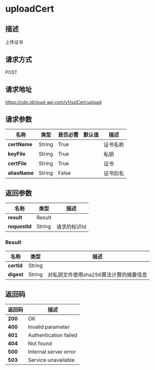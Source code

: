 # uploadCert


## 描述
上传证书

## 请求方式
POST

## 请求地址
https://cdn.jdcloud-api.com/v1/sslCert:upload


## 请求参数
|名称|类型|是否必需|默认值|描述|
|---|---|---|---|---|
|**certName**|String|True| |证书名称|
|**keyFile**|String|True| |私钥|
|**certFile**|String|True| |证书|
|**aliasName**|String|False| |证书别名|


## 返回参数
|名称|类型|描述|
|---|---|---|
|**result**|Result| |
|**requestId**|String|请求的标识Id|

### Result
|名称|类型|描述|
|---|---|---|
|**certId**|String| |
|**digest**|String|对私钥文件使用sha256算法计算的摘要信息|

## 返回码
|返回码|描述|
|---|---|
|**200**|OK|
|**400**|Invalid parameter|
|**401**|Authentication failed|
|**404**|Not found|
|**500**|Internal server error|
|**503**|Service unavailable|
